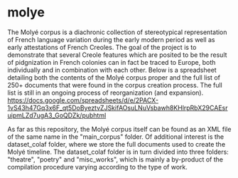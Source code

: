 # molye
The Molyé corpus is a diachronic collection of stereotypical representation of French language variation during the early modern period as well as early attestations of French Creoles.
The goal of the project is to demonstrate that several Creole features which are posited to be the result of pidgnization in French colonies can in fact be traced to Europe, 
both individually and in combination with each other. Below is a spreadsheet detailing both the contents of the Molyé corpus proper and the full list of 250+ documents that were found in the corpus creation process.
The full list is still in an ongoing process of reorganization (and expansion).
https://docs.google.com/spreadsheets/d/e/2PACX-1vS43h47Gq3x6F_qt5DoByeztvZJSkifAOsuLNuVsbawh8KHlrpRbX29CAEsruipmLZd7ugA3_GoQDZk/pubhtml

As far as this repository, the Molyé corpus itself can be found as an XML file of the same name in the "main_corpus" folder. Of additional interest is the dataset_colaf folder,
where we store the full documents used to create the Molyé timeline. The dataset_colaf folder is in turn divided into three folders: "theatre", "poetry" and "misc_works",
which is mainly a by-product of the compilation procedure varying according to the type of work.

